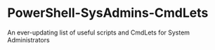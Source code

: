 # PowerShell-SysAdmins-CmdLets
An ever-updating list of useful scripts and CmdLets for System Administrators
